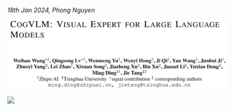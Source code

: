 *18th Jan 2024, Phong Nguyen*

<div>
<p align="center">
  <img src="figure1.png" style="width:800px"/>
</p>

<a href='https://arxiv.org/abs/2311.03079'><img src='https://img.shields.io/badge/dynamic/json?url=https://api.semanticscholar.org/graph/v1/paper/3bf842dec99016da2d309ea8cbd7e25343032317?fields=citationCount&query=citationCount&label=2023&prefix=citation%20'/></a>

</div>